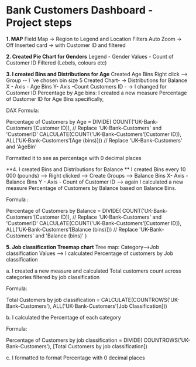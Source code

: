 # Bank Customers Dashboard - Project steps

**1. MAP** 
Field Map -> Region  to Legend and Location
Filters Auto Zoom -> Off
Inserted card -> with Customer ID and filtered
 
**2.	Created Pie Chart for Genders**
Legend - Gender
Values - Count of Customer ID
Filtered (Lebels, colours etc)
 
**3.	I created Bins and Distributions for Age**
Created Age Bins 
Right click --> Group -- I `ve chosen bin size 5 
Created Chart- -> Distributions for Balance 
X - Axis - Age Bins
Y- Axis -Count  Customers ID - -> I changed for Customer ID Percentage by Age bins: 
I created a new  measure Percentage of Customer ID for Age Bins specifically,
 
DAX Formula: 
 
Percentage of Customers by Age = 
DIVIDE(
    COUNT('UK-Bank-Customers'[Customer ID]),  // Replace 'UK-Bank-Customers' and 'CustomerID'
    CALCULATE(COUNT('UK-Bank-Customers'[Customer ID]), ALL('UK-Bank-Customers'[Age (bins)])) // Replace 'UK-Bank-Customers' and 'AgeBin'
 
 
Formatted it to see as  percentage  with 0 decimal places 
 
 
 
**4.	I created Bins and Distributions for Balance **
I created Bins  every 10 000 (pounds) --> Right clicked --> Create Groups --> Balance Bins 
X-  Axis - Balance Bins
Y - Axis - Count of Customer ID --> again I calculated a new measure Percentage of Customers by Balance  based on Balance Bins.
 
Formula :
 
Percentage of Customers by Balance = 
DIVIDE(
    COUNT('UK-Bank-Customers'[Customer ID]),  // Replace 'UK-Bank-Customers' and 'CustomerID'
    CALCULATE(COUNT('UK-Bank-Customers'[Customer ID]), ALL('UK-Bank-Customers'[Balance (bins)])) // Replace 'UK-Bank-Customers' and 'Balance (bins)'
)
 
  
 
 
**5.	Job classification Treemap chart**
Tree map:
Category-->Job classification
Values --> I calculated Percentage of customers by  Job classification 
 
a.	I created a new measure and calculated Total customers count across categories filtered by job classification
 
Formula:
 
Total Customers by job classification = CALCULATE(COUNTROWS('UK-Bank-Customers'), ALL('UK-Bank-Customers'[Job Classification]))
 
b.	I calculated the Percentage of each category
 
Formula: 
 
Percentage of Customers by job classification = 
DIVIDE(
    COUNTROWS('UK-Bank-Customers'),
    [Total Customers by job classification])
 
c.	I formatted to format Percentage with 0 decimal places
